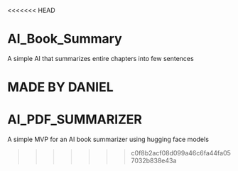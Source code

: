 <<<<<<< HEAD
# AI_Book_Summary
A simple AI that summarizes entire chapters into few sentences


**MADE BY DANIEL**
=======
# AI_PDF_SUMMARIZER
A simple MVP for an AI book summarizer using hugging face models
>>>>>>> c0f8b2acf08d099a46c6fa44fa057032b838e43a
